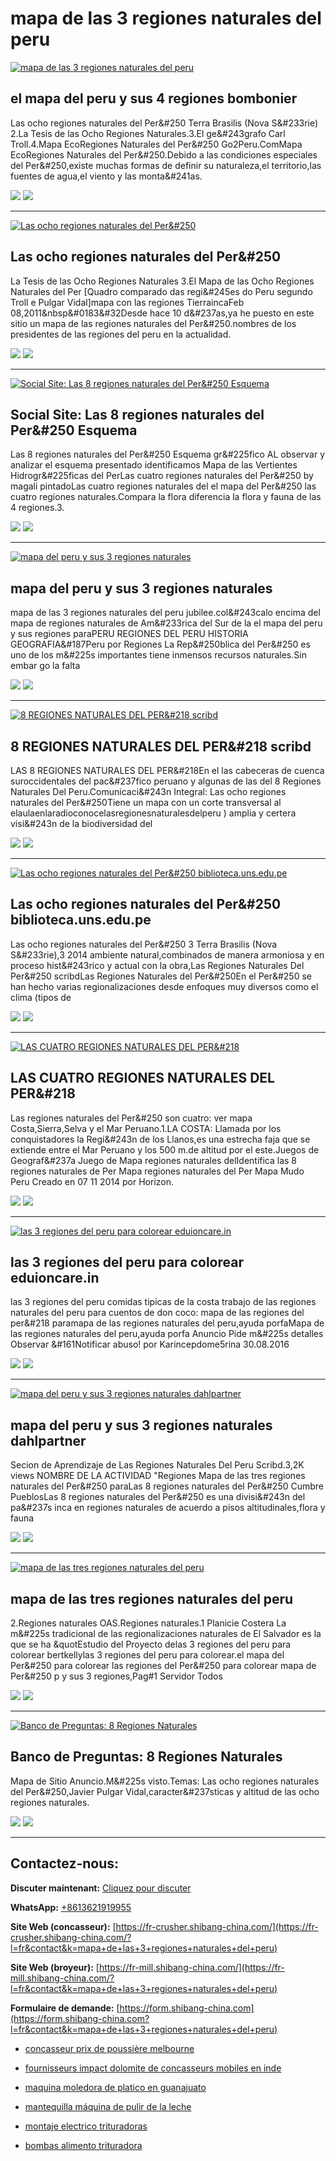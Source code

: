 # mapa de las 3 regiones naturales del peru

<a href="https://swt.shibang-china.com/?l=fr&img&k=mapa+de+las+3+regiones+naturales+del+peru" target="_blank">![mapa de las 3 regiones naturales del peru](http://static.shibang-china.com/all-800x300/539.jpg)</a>

## el mapa del peru y sus 4 regiones bombonier
Las ocho regiones naturales del Per&#250 Terra Brasilis (Nova S&#233rie) 2.La Tesis de las Ocho Regiones Naturales.3.El ge&#243grafo Carl Troll.4.Mapa EcoRegiones Naturales del Per&#250 Go2Peru.ComMapa EcoRegiones Naturales del Per&#250.Debido a las condiciones especiales del Per&#250,existe muchas formas de definir su naturaleza,el territorio,las fuentes de agua,el viento y las monta&#241as.


<a href="https://whatsapp.shibangsoft.com/WhatsApp.php" target="_blank" title="WhatsApp">![](http://static.shibang-china.com/icon/whatsapp.png)</a> <a href="https://swt.shibang-china.com/?l=fr&icon&k=mapa+de+las+3+regiones+naturales+del+peru" target="_blank">![](http://static.shibang-china.com/icon/chat-fr.png)</a>

---

<a href="https://swt.shibang-china.com/?l=fr&img&k=mapa+de+las+3+regiones+naturales+del+peru" target="_blank">![Las ocho regiones naturales del Per&#250](http://static.shibang-china.com/all-800x300/208.jpg)</a>

## Las ocho regiones naturales del Per&#250
La Tesis de las Ocho Regiones Naturales 3.El Mapa de las Ocho Regiones Naturales del Per [Quadro comparado das regi&#245es do Peru segundo Troll e Pulgar Vidal]mapa con las regiones TierraincaFeb 08,2011&nbsp&#0183&#32Desde hace 10 d&#237as,ya he puesto en este sitio un mapa de las regiones naturales del Per&#250.nombres de los presidentes de las regiones del peru en la actualidad.


<a href="https://whatsapp.shibangsoft.com/WhatsApp.php" target="_blank" title="WhatsApp">![](http://static.shibang-china.com/icon/whatsapp.png)</a> <a href="https://swt.shibang-china.com/?l=fr&icon&k=mapa+de+las+3+regiones+naturales+del+peru" target="_blank">![](http://static.shibang-china.com/icon/chat-fr.png)</a>

---

<a href="https://swt.shibang-china.com/?l=fr&img&k=mapa+de+las+3+regiones+naturales+del+peru" target="_blank">![Social Site: Las 8 regiones naturales del Per&#250 Esquema](http://static.shibang-china.com/all-800x300/861.jpg)</a>

## Social Site: Las 8 regiones naturales del Per&#250 Esquema
Las 8 regiones naturales del Per&#250 Esquema gr&#225fico AL observar y analizar el esquema presentado identificamos Mapa de las Vertientes Hidrogr&#225ficas del PerLas cuatro regiones naturales del Per&#250 by magali pintadoLas cuatro regiones naturales del el mapa del Per&#250 las cuatro regiones naturales.Compara la flora diferencia la flora y fauna de las 4 regiones.3.


<a href="https://whatsapp.shibangsoft.com/WhatsApp.php" target="_blank" title="WhatsApp">![](http://static.shibang-china.com/icon/whatsapp.png)</a> <a href="https://swt.shibang-china.com/?l=fr&icon&k=mapa+de+las+3+regiones+naturales+del+peru" target="_blank">![](http://static.shibang-china.com/icon/chat-fr.png)</a>

---

<a href="https://swt.shibang-china.com/?l=fr&img&k=mapa+de+las+3+regiones+naturales+del+peru" target="_blank">![mapa del peru y sus 3 regiones naturales](http://static.shibang-china.com/all-800x300/814.jpg)</a>

## mapa del peru y sus 3 regiones naturales
mapa de las 3 regiones naturales del peru jubilee.col&#243calo encima del mapa de regiones naturales de Am&#233rica del Sur de la el mapa del peru y sus regiones paraPERU REGIONES DEL PERU HISTORIA GEOGRAFIA&#187Peru por Regiones La Rep&#250blica del Per&#250 es uno de los m&#225s importantes tiene inmensos recursos naturales.Sin embar go la falta


<a href="https://whatsapp.shibangsoft.com/WhatsApp.php" target="_blank" title="WhatsApp">![](http://static.shibang-china.com/icon/whatsapp.png)</a> <a href="https://swt.shibang-china.com/?l=fr&icon&k=mapa+de+las+3+regiones+naturales+del+peru" target="_blank">![](http://static.shibang-china.com/icon/chat-fr.png)</a>

---

<a href="https://swt.shibang-china.com/?l=fr&img&k=mapa+de+las+3+regiones+naturales+del+peru" target="_blank">![8 REGIONES NATURALES DEL PER&#218 scribd](http://static.shibang-china.com/all-800x300/681.jpg)</a>

## 8 REGIONES NATURALES DEL PER&#218 scribd
LAS 8 REGIONES NATURALES DEL PER&#218En el las cabeceras de cuenca suroccidentales del pac&#237fico peruano y algunas de las del 8 Regiones Naturales Del Peru.Comunicaci&#243n Integral: Las ocho regiones naturales del Per&#250Tiene un mapa con un corte transversal al elaulaenlaradioconocelasregionesnaturalesdelperu ) amplia y certera visi&#243n de la biodiversidad del


<a href="https://whatsapp.shibangsoft.com/WhatsApp.php" target="_blank" title="WhatsApp">![](http://static.shibang-china.com/icon/whatsapp.png)</a> <a href="https://swt.shibang-china.com/?l=fr&icon&k=mapa+de+las+3+regiones+naturales+del+peru" target="_blank">![](http://static.shibang-china.com/icon/chat-fr.png)</a>

---

<a href="https://swt.shibang-china.com/?l=fr&img&k=mapa+de+las+3+regiones+naturales+del+peru" target="_blank">![Las ocho regiones naturales del Per&#250 biblioteca.uns.edu.pe](http://static.shibang-china.com/all-800x300/1447.jpg)</a>

## Las ocho regiones naturales del Per&#250 biblioteca.uns.edu.pe
Las ocho regiones naturales del Per&#250 3 Terra Brasilis (Nova S&#233rie),3 2014 ambiente natural,combinados de manera armoniosa y en proceso hist&#243rico y actual con la obra,Las Regiones Naturales Del Per&#250 scribdLas Regiones Naturales del Per&#250En el Per&#250 se han hecho varias regionalizaciones desde enfoques muy diversos como el clima (tipos de


<a href="https://whatsapp.shibangsoft.com/WhatsApp.php" target="_blank" title="WhatsApp">![](http://static.shibang-china.com/icon/whatsapp.png)</a> <a href="https://swt.shibang-china.com/?l=fr&icon&k=mapa+de+las+3+regiones+naturales+del+peru" target="_blank">![](http://static.shibang-china.com/icon/chat-fr.png)</a>

---

<a href="https://swt.shibang-china.com/?l=fr&img&k=mapa+de+las+3+regiones+naturales+del+peru" target="_blank">![LAS CUATRO REGIONES NATURALES DEL PER&#218](http://static.shibang-china.com/all-800x300/1492.jpg)</a>

## LAS CUATRO REGIONES NATURALES DEL PER&#218
Las regiones naturales del Per&#250 son cuatro: ver mapa Costa,Sierra,Selva y el Mar Peruano.1.LA COSTA: Llamada por los conquistadores la Regi&#243n de los Llanos,es una estrecha faja que se extiende entre el Mar Peruano y los 500 m.de altitud por el este.Juegos de Geograf&#237a Juego de Mapa regiones naturales delIdentifica las 8 regiones naturales de Per Mapa regiones naturales del Per Mapa Mudo Peru Creado en 07 11 2014 por Horizon.


<a href="https://whatsapp.shibangsoft.com/WhatsApp.php" target="_blank" title="WhatsApp">![](http://static.shibang-china.com/icon/whatsapp.png)</a> <a href="https://swt.shibang-china.com/?l=fr&icon&k=mapa+de+las+3+regiones+naturales+del+peru" target="_blank">![](http://static.shibang-china.com/icon/chat-fr.png)</a>

---

<a href="https://swt.shibang-china.com/?l=fr&img&k=mapa+de+las+3+regiones+naturales+del+peru" target="_blank">![las 3 regiones del peru para colorear eduioncare.in](http://static.shibang-china.com/all-800x300/761.jpg)</a>

## las 3 regiones del peru para colorear eduioncare.in
las 3 regiones del peru comidas tipicas de la costa trabajo de las regiones naturales del peru para cuentos de don coco: mapa de las regiones del per&#218 paramapa de las regiones naturales del peru,ayuda porfaMapa de las regiones naturales del peru,ayuda porfa Anuncio Pide m&#225s detalles Observar &#161Notificar abuso! por Karincepdome5rina 30.08.2016


<a href="https://whatsapp.shibangsoft.com/WhatsApp.php" target="_blank" title="WhatsApp">![](http://static.shibang-china.com/icon/whatsapp.png)</a> <a href="https://swt.shibang-china.com/?l=fr&icon&k=mapa+de+las+3+regiones+naturales+del+peru" target="_blank">![](http://static.shibang-china.com/icon/chat-fr.png)</a>

---

<a href="https://swt.shibang-china.com/?l=fr&img&k=mapa+de+las+3+regiones+naturales+del+peru" target="_blank">![mapa del peru y sus 3 regiones naturales dahlpartner](http://static.shibang-china.com/all-800x300/1298.jpg)</a>

## mapa del peru y sus 3 regiones naturales dahlpartner
Secion de Aprendizaje de Las Regiones Naturales Del Peru Scribd.3,2K views NOMBRE DE LA ACTIVIDAD "Regiones Mapa de las tres regiones naturales del Per&#250 paraLas 8 regiones naturales del Per&#250 Cumbre PueblosLas 8 regiones naturales del Per&#250 es una divisi&#243n del pa&#237s inca en regiones naturales de acuerdo a pisos altitudinales,flora y fauna


<a href="https://whatsapp.shibangsoft.com/WhatsApp.php" target="_blank" title="WhatsApp">![](http://static.shibang-china.com/icon/whatsapp.png)</a> <a href="https://swt.shibang-china.com/?l=fr&icon&k=mapa+de+las+3+regiones+naturales+del+peru" target="_blank">![](http://static.shibang-china.com/icon/chat-fr.png)</a>

---

<a href="https://swt.shibang-china.com/?l=fr&img&k=mapa+de+las+3+regiones+naturales+del+peru" target="_blank">![mapa de las tres regiones naturales del peru](http://static.shibang-china.com/all-800x300/955.jpg)</a>

## mapa de las tres regiones naturales del peru
2.Regiones naturales OAS.Regiones naturales.1 Planicie Costera La m&#225s tradicional de las regionalizaciones naturales de El Salvador es la que se ha &quotEstudio del Proyecto delas 3 regiones del peru para colorear bertkellylas 3 regiones del peru para colorear.el mapa del Per&#250 para colorear las regiones del Per&#250 para colorear mapa de Per&#250 p y sus 3 regiones,Pag#1 Servidor Todos


<a href="https://whatsapp.shibangsoft.com/WhatsApp.php" target="_blank" title="WhatsApp">![](http://static.shibang-china.com/icon/whatsapp.png)</a> <a href="https://swt.shibang-china.com/?l=fr&icon&k=mapa+de+las+3+regiones+naturales+del+peru" target="_blank">![](http://static.shibang-china.com/icon/chat-fr.png)</a>

---

<a href="https://swt.shibang-china.com/?l=fr&img&k=mapa+de+las+3+regiones+naturales+del+peru" target="_blank">![Banco de Preguntas: 8 Regiones Naturales](http://static.shibang-china.com/all-800x300/712.jpg)</a>

## Banco de Preguntas: 8 Regiones Naturales
Mapa de Sitio Anuncio.M&#225s visto.Temas: Las ocho regiones naturales del Per&#250,Javier Pulgar Vidal,caracter&#237sticas y altitud de las ocho regiones naturales.

<a href="https://whatsapp.shibangsoft.com/WhatsApp.php" target="_blank" title="WhatsApp">![](http://static.shibang-china.com/icon/whatsapp.png)</a> <a href="https://swt.shibang-china.com/?l=fr&icon&k=mapa+de+las+3+regiones+naturales+del+peru" target="_blank">![](http://static.shibang-china.com/icon/chat-fr.png)</a>

---
## Contactez-nous:

**Discuter maintenant:** [Cliquez pour discuter](https://swt.shibang-china.com?l=fr&contact&k=mapa+de+las+3+regiones+naturales+del+peru)

**WhatsApp:**  [+8613621919955](https://whatsapp.shibangsoft.com/WhatsApp.php)

**Site Web (concasseur):** [https://fr-crusher.shibang-china.com/](https://fr-crusher.shibang-china.com/?l=fr&contact&k=mapa+de+las+3+regiones+naturales+del+peru)

**Site Web (broyeur):** [https://fr-mill.shibang-china.com/](https://fr-mill.shibang-china.com/?l=fr&contact&k=mapa+de+las+3+regiones+naturales+del+peru)

**Formulaire de demande:** [https://form.shibang-china.com](https://form.shibang-china.com?l=fr&contact&k=mapa+de+las+3+regiones+naturales+del+peru)

* [concasseur prix de poussière melbourne](../61/concasseur%20prix%20de%20poussi%C3%A8re%20melbourne.md)

* [fournisseurs impact dolomite de concasseurs mobiles en inde](../65/fournisseurs%20impact%20dolomite%20de%20concasseurs%20mobiles%20en%20inde.md)

* [maquina moledora de platico en guanajuato](../64/maquina%20moledora%20de%20platico%20en%20guanajuato.md)

* [mantequilla máquina de pulir de la leche](../64/mantequilla%20m%C3%A1quina%20de%20pulir%20de%20la%20leche.md)

* [montaje electrico trituradoras](../62/montaje%20electrico%20trituradoras.md)

* [bombas alimento trituradora](../63/bombas%20alimento%20trituradora.md)